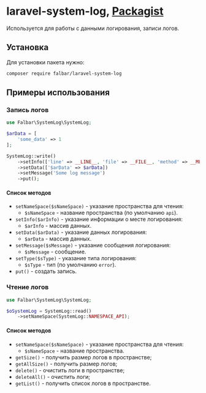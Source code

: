 # laravel-system-log, [Packagist](https://packagist.org/packages/falbar/laravel-system-log)

Используется для работы c данными логирования, записи логов.

## Установка

Для установки пакета нужно:

```bash
composer require falbar/laravel-system-log
```

## Примеры использования

### Запись логов

```php
use Falbar\SystemLog\SystemLog;

$arData = [
    'some_data' => 1
];

SystemLog::write()
    ->setInfo(['line' => __LINE__, 'file' => __FILE__, 'method' => __METHOD__])
    ->setData(['$arData' => $arData])
    ->setMessage('Some log message')
    ->put();
```

#### Список методов

* `setNameSpace($sNameSpace)` - указание пространства для чтения:
    * `$sNameSpace` - название пространства (по умолчанию `api`).
* `setInfo($arInfo)` - указание информации о месте логирования:
    * `$arInfo` - массив данных.
* `setData($arData)` - указание данных логирования:
    * `$arData` - массив данных.
* `setMessage($sMessage)` - указание сообщения логирования:
    * `$sMessage` - сообщение.
* `setType($sType)` - указание типа логирования:
    * `$sType` - тип (по умолчанию `error`).
* `put()` - создать запись.

### Чтение логов

```php
use Falbar\SystemLog\SystemLog;

$oSystemLog = SystemLog::read()
    ->setNameSpace(SystemLog::NAMESPACE_API);
```

#### Список методов

* `setNameSpace($sNameSpace)` - указание пространства для чтения:
    * `$sNameSpace` - название пространства.
* `getSize()` - получить размер логов в пространстве;
* `getAllSize()` - получить размер логов;
* `delete()` - очистить логи в пространстве;
* `deleteAll()` - очистить логи;
* `getList()` - получить список логов в пространстве.
